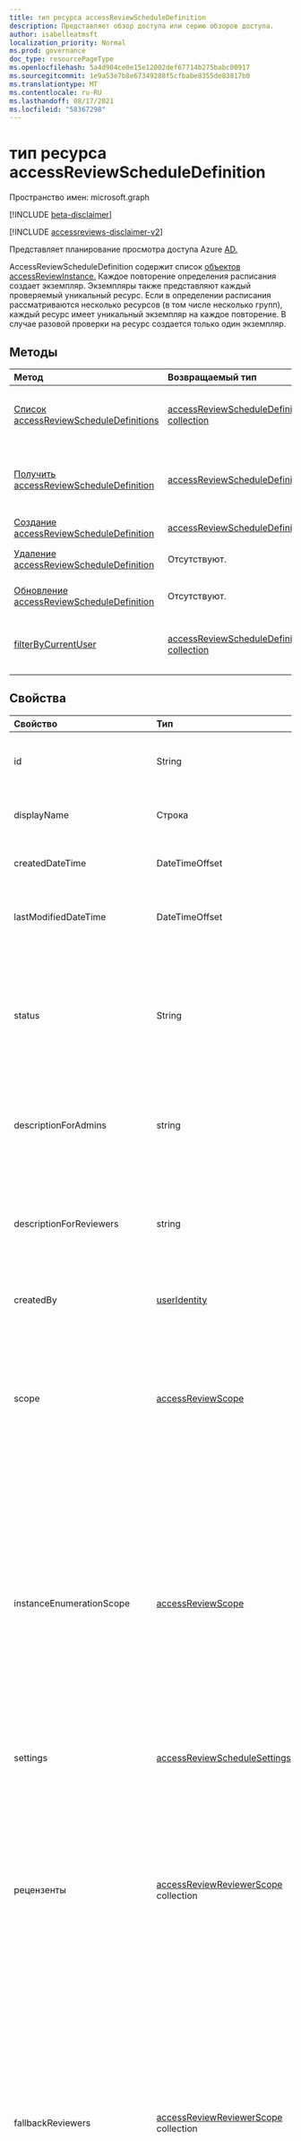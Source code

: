 ```yaml
---
title: тип ресурса accessReviewScheduleDefinition
description: Представляет обзор доступа или серию обзоров доступа.
author: isabelleatmsft
localization_priority: Normal
ms.prod: governance
doc_type: resourcePageType
ms.openlocfilehash: 5a4d904ce0e15e12002def67714b275babc00917
ms.sourcegitcommit: 1e9a53e7b8e67349288f5cfbabe8355de83817b0
ms.translationtype: MT
ms.contentlocale: ru-RU
ms.lasthandoff: 08/17/2021
ms.locfileid: "58367298"
---
```

# <a name="accessreviewscheduledefinition-resource-type"></a>тип ресурса accessReviewScheduleDefinition

Пространство имен: microsoft.graph

[!INCLUDE [beta-disclaimer](../../includes/beta-disclaimer.md)]

[!INCLUDE [accessreviews-disclaimer-v2](../../includes/accessreviews-disclaimer-v2.md)]

Представляет планирование просмотра доступа Azure [AD.](accessreviewsv2-root.md) 

AccessReviewScheduleDefinition содержит список [объектов accessReviewInstance.](accessreviewinstance.md) Каждое повторение определения расписания создает экземпляр. Экземпляры также представляют каждый проверяемый уникальный ресурс. Если в определении расписания рассматриваются несколько ресурсов (в том числе несколько групп), каждый ресурс имеет уникальный экземпляр на каждое повторение. В случае разовой проверки на ресурс создается только один экземпляр.

## <a name="methods"></a>Методы

| Метод           | Возвращаемый тип    |Описание|
|:---------------|:--------|:----------|
|[Список accessReviewScheduleDefinitions](../api/accessreviewscheduledefinition-list.md) | [accessReviewScheduleDefinition collection](accessreviewscheduledefinition.md) | Списки всех accessReviewScheduleDefinition. Не включает связанные объекты accessReviewInstance в результаты. |
|[Получить accessReviewScheduleDefinition](../api/accessreviewscheduledefinition-get.md) | [accessReviewScheduleDefinition](accessreviewscheduledefinition.md) | Получите accessReviewScheduleDefinition с указанным **id**. Не включает связанные объекты accessReviewInstance в результаты. |
|[Создание accessReviewScheduleDefinition](../api/accessreviewscheduledefinition-post.md) | [accessReviewScheduleDefinition](accessreviewscheduledefinition.md) | Создание нового accessReviewScheduleDefinition. |
|[Удаление accessReviewScheduleDefinition](../api/accessreviewscheduledefinition-delete.md) | Отсутствуют. | Удаление accessReviewScheduleDefinition с указанным **id**. |
|[Обновление accessReviewScheduleDefinition](../api/accessreviewscheduledefinition-update.md) | Отсутствуют. | Обновление свойств accessReviewScheduleDefinition с указанным **id**. |
|[filterByCurrentUser](../api/accessreviewscheduledefinition-filterbycurrentuser.md)|[accessReviewScheduleDefinition collection](../resources/accessreviewscheduledefinition.md)|Извлекает все определения, для которых вызываемая пользователь является рецензентом в одном или более экземплярах.|

## <a name="properties"></a>Свойства
| Свойство | Тип | Описание |
| :------------------| :-------------- | :---------- |
| id | String | Уникальный идентификатор обзора доступа, назначенного функцией. Поддерживает `$select`. Только для чтения.|
| displayName | Строка   | Имя серии обзоров доступа. Поддерживает `$select` и `$orderBy`. Требуется при создании. |
| createdDateTime  |DateTimeOffset  | Timestamp, когда была создана серия обзоров доступа. Поддерживает `$select`. Только для чтения. |
| lastModifiedDateTime | DateTimeOffset   | Timestamp, когда в последний раз была изменена серия обзоров доступа. Поддерживает `$select`. Только для чтения.|
| status  |String   | Это поле только для чтения указывает состояние обзора доступа. Типичные состояния `Initializing` включают , , , , , , и `NotStarted` `Starting` `InProgress` `Completing` `Completed` `AutoReviewing` `AutoReviewed` .  <br>Поддерживает `$select` и `$orderby` `$filter` `eq` (только). Только для чтения. |
| descriptionForAdmins  |string  |  Описание, предоставленное создателями обзора, чтобы предоставить администраторам дополнительный контекст обзора. Поддерживает `$select`. |
| descriptionForReviewers |string | Описание, предоставленное создателями обзора, чтобы предоставить рецензентам дополнительный контекст обзора. Рецензенты увидят это описание в отправленной им электронной почте с запросом на отзыв. Поддерживает `$select`. |
| createdBy  |[userIdentity](../resources/useridentity.md)  | Пользователь, создавший этот обзор. Только для чтения. |
| scope  |[accessReviewScope](../resources/accessreviewscope.md)  | Определяет объекты, доступ к которым просматривается. Для поддерживаемых областей [см. в поле accessReviewScope.](accessreviewscope.md) Требуется при создании. Поддерживает `$select` и `$filter` `contains` (только). Примеры параметров настройки области см. в примере [Configure the scope of your access review definition using the Microsoft Graph API.](/graph/accessreviews-scope-concept) |
| instanceEnumerationScope|[accessReviewScope](../resources/accessreviewscope.md)  | Это свойство необходимо при проверке доступа гостевых пользователей ко всем группам Microsoft 365 и определяет, какие Microsoft 365 проверяются. Каждая группа станет уникальным **accessReviewInstance** из серии обзоров доступа.  Для поддерживаемых областей [см. в поле accessReviewScope.](accessreviewscope.md) Поддерживает `$select`. Примеры вариантов настройки instanceEnumerationScope см. в примере Настройка области определения обзора доступа с помощью [API Microsoft Graph Microsoft.](/graph/accessreviews-scope-concept) | 
| settings  |[accessReviewScheduleSettings](../resources/accessreviewschedulesettings.md)| Параметры для серии обзоров доступа см. ниже определение типа. Поддерживает `$select`. Требуется при создании. |
| рецензенты   |[accessReviewReviewerScope](../resources/accessreviewreviewerscope.md) collection| Эта коллекция областей обзора доступа используется для определения тех, кто является рецензентами. Свойство рецензентов может быть updatable только в том случае, если отдельные пользователи назначены в качестве рецензентов. Требуется при создании. Поддерживает `$select`. Примеры вариантов назначения рецензентов см. в примере Назначение рецензентов определению обзора доступа с помощью [API microsoft Graph.](/graph/accessreviews-reviewers-concept) |
| fallbackReviewers   |[accessReviewReviewerScope](../resources/accessreviewreviewerscope.md) collection| Эта коллекция областей рецензентов используется для определения списка рецензентов откатов. Эти рецензенты откатов будут уведомлены о необходимости принятия мер, если пользователи не будут найдены из указанного списка рецензентов. Это может произойти, если либо владелец группы указан в качестве рецензента, но владелец группы не существует, либо менеджер указан в качестве рецензента, но диспетчер пользователя не существует. См. [accessReviewReviewerScope.](accessreviewreviewerscope.md) Заменяет backupReviewers. Поддерживает `$select`. |
| instances |[accessReviewInstance](../resources/accessreviewinstance.md) collection|  Набор экземпляров обзоров доступа для этой серии обзоров доступа. Обзоры доступа, которые не повторялись, будут иметь только один экземпляр; в противном случае для каждого повторения имеется экземпляр. |
| backupReviewers (обесценив) |[accessReviewReviewerScope](../resources/accessreviewreviewerscope.md) collection| Эта коллекция областей рецензентов используется для определения списка рецензентов откатов. Эти рецензенты откатов будут уведомлены о необходимости принятия мер, если пользователи не будут найдены из указанного списка рецензентов. Это может произойти, если либо владелец группы указан в качестве рецензента, но владелец группы не существует, либо менеджер указан в качестве рецензента, но диспетчер пользователя не существует.  Поддерживает `$select`. <br>**Примечание:** Это свойство было заменено **fallbackReviewers**. Однако указание резервных **копийReviewers** или **fallbackReviewers** автоматически заполняет те же значения для другого свойства. |
| additionalNotificationRecipients   |[accessReviewNotificationRecipientItem](../resources/accessReviewNotificationRecipientItem.md) collection| Определяет список дополнительных пользователей или членов группы, которые будут уведомлены о ходе проверки доступа. |

## <a name="relationships"></a>Связи

| Связь | Тип   |Описание|
|:---------------|:--------|:----------|
| `instances`               |[accessReviewInstance](accessreviewinstance.md) collection         | Если это `accessReviewScheduleDefinition` повторяющийся обзор доступа, экземпляры представляют каждое повторение. Обзор, который не повторяется, будет иметь точно один экземпляр. Экземпляры также представляют каждый уникальный ресурс, рассмотренный в `accessReviewScheduleDefinition` . Если обзор имеет несколько ресурсов и несколько экземпляров, каждый ресурс будет иметь уникальный экземпляр для каждого повторения. |

## <a name="json-representation"></a>Представление JSON
Ниже указано представление ресурса в формате JSON.
<!-- {
  "blockType": "resource",
  "keyProperty": "id",
  "@odata.type": "microsoft.graph.accessReviewScheduleDefinition",
  "openType": false
}
-->
``` json
{
  "@odata.type": "#microsoft.graph.accessReviewScheduleDefinition",
  "id": "String (identifier)",
  "displayName": "String",
  "createdDateTime": "String (timestamp)",
  "lastModifiedDateTime": "String (timestamp)",
  "status": "String",
  "descriptionForAdmins": "String",
  "descriptionForReviewers": "String",
  "createdBy": {
    "@odata.type": "microsoft.graph.userIdentity"
  },
  "scope": {
    "@odata.type": "microsoft.graph.accessReviewScope"
  },
  "reviewers": [
    {
      "@odata.type": "microsoft.graph.accessReviewReviewerScope"
    }
  ],
  "fallbackReviewers": [
    {
      "@odata.type": "microsoft.graph.accessReviewReviewerScope"
    }
  ],
  "backupReviewers": [
    {
      "@odata.type": "microsoft.graph.accessReviewReviewerScope"
    }
  ],
  "instanceEnumerationScope": {
    "@odata.type": "microsoft.graph.accessReviewScope"
  },
  "settings": {
    "@odata.type": "microsoft.graph.accessReviewScheduleSettings"
  }
}
```
